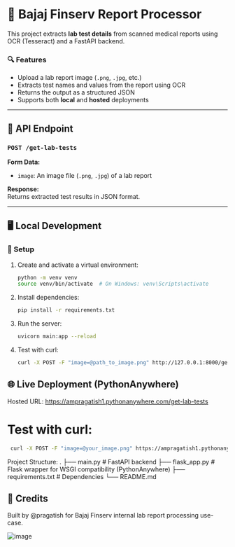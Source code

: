 # 🧪 Bajaj Finserv Report Processor

This project extracts **lab test details** from scanned medical reports using OCR (Tesseract) and a FastAPI backend.

### 🔍 Features
- Upload a lab report image (`.png`, `.jpg`, etc.)
- Extracts test names and values from the report using OCR
- Returns the output as a structured JSON
- Supports both **local** and **hosted** deployments

---

## 🚀 API Endpoint

### `POST /get-lab-tests`

**Form Data:**
- `image`: An image file (`.png`, `.jpg`) of a lab report

**Response:**  
Returns extracted test results in JSON format.

---

## 🖥️ Local Development

### 🔧 Setup
1. Create and activate a virtual environment:
   ```bash
   python -m venv venv
   source venv/bin/activate  # On Windows: venv\Scripts\activate

2. Install dependencies:
    ```bash
    pip install -r requirements.txt

3. Run the server:
    ```bash
    uvicorn main:app --reload
    
4. Test with curl:
    ```bash
    curl -X POST -F "image=@path_to_image.png" http://127.0.0.1:8000/get-lab-tests | python -m json.tool

## 🌐 Live Deployment (PythonAnywhere)
Hosted URL:
https://ampragatish1.pythonanywhere.com/get-lab-tests

# Test with curl:
   ```bash
    curl -X POST -F "image=@your_image.png" https://ampragatish1.pythonanywhere.com/get-lab-tests | python -m json.tool
```


Project Structure:
            .
        ├── main.py           # FastAPI backend
        ├── flask_app.py      # Flask wrapper for WSGI compatibility (PythonAnywhere)
        ├── requirements.txt  # Dependencies
        └── README.md

## 🧠 Credits
Built by @pragatish for Bajaj Finserv internal lab report processing use-case.

![image](https://github.com/user-attachments/assets/9ff8e7be-9e40-4621-830d-4a09d09dd214)


